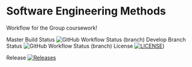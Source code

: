 
# Software Engineering Methods

Workflow for the Group coursework!

Master Build Status ![GitHub Workflow Status (branch)](https://img.shields.io/github/actions/workflow/status/ericfwan/cwork/main.yml?branch=master)
Develop Branch Status ![GitHub Workflow Status (branch)](https://img.shields.io/github/actions/workflow/status/ericfwan/cwork/main.yml?branch=develop)
License [![LICENSE](https://img.shields.io/github/license/ericfwan/sem.svg?style=flat-square)](https://github.com/ericfwan/sem/blob/master/LICENSE))

Release [![Releases](https://img.shields.io/github/release/ericfwan/sem/all.svg?style=flat-square)](https://github.com/ericfwan/sem/releases)


